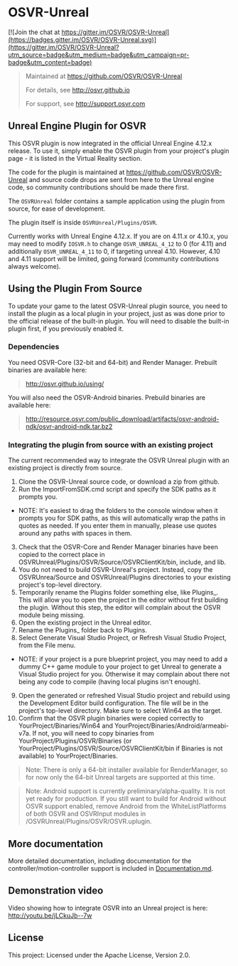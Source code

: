 # OSVR-Unreal

[![Join the chat at https://gitter.im/OSVR/OSVR-Unreal](https://badges.gitter.im/OSVR/OSVR-Unreal.svg)](https://gitter.im/OSVR/OSVR-Unreal?utm_source=badge&utm_medium=badge&utm_campaign=pr-badge&utm_content=badge)
> Maintained at <https://github.com/OSVR/OSVR-Unreal>
>
> For details, see <http://osvr.github.io>
>
> For support, see <http://support.osvr.com>

## Unreal Engine Plugin for OSVR

This OSVR plugin is now integrated in the official Unreal Engine 4.12.x release. To use
it, simply enable the OSVR plugin from your project's plugin page - it is listed
in the Virtual Reality section.

The code for the plugin is maintained at <https://github.com/OSVR/OSVR-Unreal>
and source code drops are sent from here to the Unreal engine code, so community
contributions should be made there first.

The `OSVRUnreal` folder contains a sample application using the plugin from source, for ease of development.

The plugin itself is inside `OSVRUnreal/Plugins/OSVR`.

Currently works with Unreal Engine 4.12.x. If you are on 4.11.x or 4.10.x,
you may need to modify `IOSVR.h` to change `OSVR_UNREAL_4_12` to 0 (for 4.11)
and additionally `OSVR_UNREAL_4_11` to 0, if targeting unreal 4.10. However, 4.10 and 4.11
support will be limited, going forward (community contributions always welcome).

## Using the Plugin From Source
To update your game to the latest OSVR-Unreal plugin source, you need to install
the plugin as a local plugin in your project, just as was done prior to the official
release of the built-in plugin. You will need to disable the built-in plugin first,
if you previously enabled it.

### Dependencies
You need OSVR-Core (32-bit and 64-bit) and Render Manager. Prebuilt binaries are available here:
 > http://osvr.github.io/using/

You will also need the OSVR-Android binaries. Prebuild binaries are available here:
 > http://resource.osvr.com/public_download/artifacts/osvr-android-ndk/osvr-android-ndk.tar.bz2

### Integrating the plugin from source with an existing project
The current recommended way to integrate the OSVR Unreal plugin with an existing project is directly from source.

 1. Clone the OSVR-Unreal source code, or download a zip from github.
 2. Run the ImportFromSDK.cmd script and specify the SDK paths as it prompts you.   
  * NOTE: It's easiest to drag the folders to the console window when it prompts you for SDK paths, as this will automatically wrap the paths in quotes as needed. If you enter them in manually, please use quotes around any paths with spaces in them.
 3. Check that the OSVR-Core and Render Manager binaries have been copied to the correct place in OSVRUnreal/Plugins/OSVR/Source/OSVRClientKit/bin, include, and lib.
 4. You do not need to build OSVR-Unreal's project. Instead, copy the OSVRUnrea/Source and OSVRUnreal/Plugins directories to your existing project's top-level directory.
 5. Temporarily rename the Plugins folder something else, like Plugins_. This will allow you to open the project in the editor without first building the plugin. Without this step, the editor will complain about the OSVR module being missing.
 6. Open the existing project in the Unreal editor.
 7. Rename the Plugins_ folder back to Plugins.
 8. Select Generate Visual Studio Project, or Refresh Visual Studio Project, from the File menu.
  * NOTE: if your project is a pure blueprint project, you may need to add a dummy C++ game module to your project to get Unreal to generate a Visual Studio project for you. Otherwise it may complain about there not being any code to compile (having local plugins isn't enough).
 9. Open the generated or refreshed Visual Studio project and rebuild using the Development Editor build configuration.  The file will be in the project's top-level directory.  Make sure to select Win64 as the target.
 10. Confirm that the OSVR plugin binaries were copied correctly to YourProject/Binaries/Win64 and YourProject/Binaries/Android/armeabi-v7a. If not, you will need to copy binaries from YourProject/Plugins/OSVR/Binaries (or YourProject/Plugins/OSVR/Source/OSVRClientKit/bin if Binaries is not available) to YourProject/Binaries.

 > Note: There is only a 64-bit installer available for RenderManager, so for now only the 64-bit Unreal targets are supported at this time.

 > Note: Android support is currently preliminary/alpha-quality. It is not yet ready for production. If you still want to build for Android without OSVR support enabled, remove Android from the WhiteListPlatforms of both OSVR and OSVRInput modules in /OSVRUnreal/Plugins/OSVR/OSVR.uplugin.

## More documentation

More detailed documentation, including documentation for the controller/motion-controller support is included in [Documentation.md](Documentation.md).

## Demonstration video

Video showing how to integrate OSVR into an Unreal project is here: <http://youtu.be/jLCkuJb--7w>

## License

This project: Licensed under the Apache License, Version 2.0.
